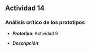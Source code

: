 ## Actividad 14

### Análisis crítico de los prototipos

- ***Prototipo***: Actividad 9

- ***Descripción***:
  
